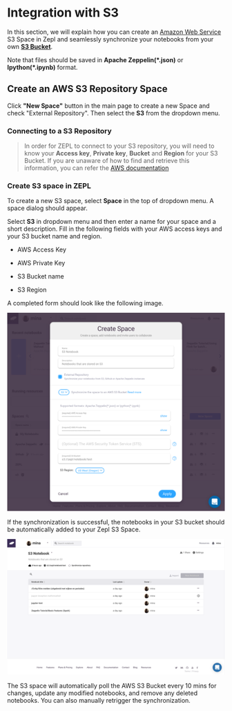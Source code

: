 # Integration with S3

In this section, we will explain how you can create an [Amazon Web Service](https://aws.amazon.com/) S3 Space in Zepl and seamlessly synchronize your notebooks from your own [**S3 Bucket**](https://aws.amazon.com/s3/).

Note that files should be saved in **Apache Zeppelin(*.json)** or
**Ipython(*.ipynb)** format.

## Create an AWS S3 Repository Space
Click **"New Space"** button in the main page to create a new Space and check "External Repository".
Then select the **S3** from the dropdown menu.

### Connecting to a S3 Repository
> In order for ZEPL to connect to your S3 repository, you will need to know your **Access key**, **Private key**, **Bucket** and **Region** for your S3 Bucket.
> If you are unaware of how to find and retrieve this information, you can refer the [AWS documentation](http://docs.aws.amazon.com/IAM/latest/UserGuide/introduction.html)

### Create S3 space in ZEPL
To create a new S3 space, select **Space** in the top of dropdown menu. A space dialog should appear.

Select **S3** in dropdown menu and then enter a name for your space and a short description.
Fill in the following fields with your AWS access keys and your S3 bucket name and region.

- AWS Access Key

- AWS Private Key

- S3 Bucket name

- S3 Region

A completed form should look like the following image.

<img src="../../img/create_new_s3.png" class="image-box big-img"/>

If the synchronization is successful, the notebooks in your S3 bucket should be automatically added to your Zepl S3 Space.

<img src="../../img/manage_s3.png" class="image-box big-img"/>

The S3 space will automatically poll the AWS S3 Bucket every 10 mins for changes, update any modified notebooks, and remove any deleted notebooks. You can also manually retrigger the synchronization.
